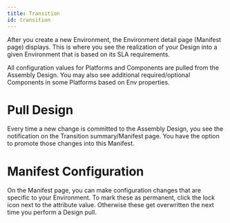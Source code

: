```yaml
---
title: Transition
id: transition
---
```


After you create a new Environment, the Environment detail page (Manifest page) displays. This is where you see the realization of your Design into a given Environment that is based on its SLA requirements.

All configuration values for Platforms and Components are pulled from the Assembly Design. You may also see additional required/optional Components in some Platforms based on Env properties.

# Pull Design

Every time a new change is committed to the Assembly Design, you see the notification on the Transition summary/Manifest page. You have the option to promote those changes into this Manifest.

# Manifest Configuration

On the Manifest page, you can make configuration changes that are specific to your Environment. To mark these as permanent, click the lock icon next to the attribute value. Otherwise these get overwritten the next time you perform a Design pull.

